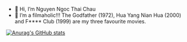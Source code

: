 - 👋 Hi, I’m Nguyen Ngoc Thai Chau
- 👀 I’m a filmaholic!!! The Godfather (1972), Hua Yang Nian Hua (2000) and F**** Club (1999) are my three favourite movies. 
<!---
thaichau2k/thaichau2k is a ✨ special ✨ repository because its `README.md` (this file) appears on your GitHub profile.
You can click the Preview link to take a look at your changes.
--->
[![Anurag's GitHub stats](https://github-readme-stats.vercel.app/api?username=thaichau2k)](https://github.com/anuraghazra/github-readme-stats)

